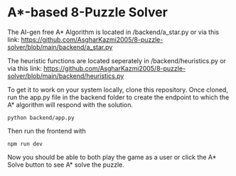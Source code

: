 # A*-based 8-Puzzle Solver

The AI-gen free A* Algorithm is located in /backend/a_star.py or via this link: https://github.com/AsgharKazmi2005/8-puzzle-solver/blob/main/backend/a_star.py

The heuristic functions are located seperately in /backend/heuristics.py or via this link: https://github.com/AsgharKazmi2005/8-puzzle-solver/blob/main/backend/heuristics.py

To get it to work on your system locally, clone this repository. Once cloned, run the app.py file in the backend folder
to create the endpoint to which the A* algorithm will respond with the solution.

```
python backend/app.py
```

Then run the frontend with 

```
npm run dev
```

Now you should be able to both play the game as a user or click the A* Solve button to see A* solve the puzzle.

